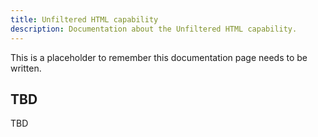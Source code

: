 ```yaml
---
title: Unfiltered HTML capability
description: Documentation about the Unfiltered HTML capability.
---
```


This is a placeholder to remember this documentation page needs to be written.

## TBD

TBD
